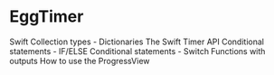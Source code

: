 # EggTimer
Swift Collection types - Dictionaries
The Swift Timer API
Conditional statements - IF/ELSE
Conditional statements - Switch
Functions with outputs
How to use the ProgressView
